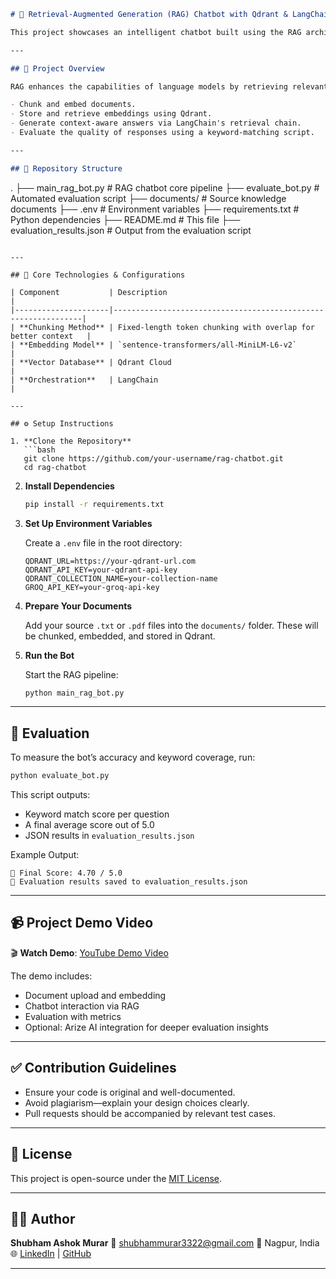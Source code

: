 

```markdown
# 🧠 Retrieval-Augmented Generation (RAG) Chatbot with Qdrant & LangChain

This project showcases an intelligent chatbot built using the RAG architecture, combining powerful retrieval mechanisms with generative language models. The implementation leverages Qdrant for vector storage, HuggingFace Transformers for embeddings, and LangChain for pipeline orchestration.

---

## 🚀 Project Overview

RAG enhances the capabilities of language models by retrieving relevant information from an external knowledge base and incorporating it into the generated response. This project demonstrates how to:

- Chunk and embed documents.
- Store and retrieve embeddings using Qdrant.
- Generate context-aware answers via LangChain's retrieval chain.
- Evaluate the quality of responses using a keyword-matching script.

---

## 📂 Repository Structure

```

.
├── main\_rag\_bot.py             # RAG chatbot core pipeline
├── evaluate\_bot.py             # Automated evaluation script
├── documents/                  # Source knowledge documents
├── .env                        # Environment variables
├── requirements.txt            # Python dependencies
├── README.md                   # This file
├── evaluation\_results.json     # Output from the evaluation script

````

---

## 🧱 Core Technologies & Configurations

| Component           | Description                                                   |
|---------------------|---------------------------------------------------------------|
| **Chunking Method** | Fixed-length token chunking with overlap for better context   |
| **Embedding Model** | `sentence-transformers/all-MiniLM-L6-v2`                      |
| **Vector Database** | Qdrant Cloud                                                  |
| **Orchestration**   | LangChain                                                     |

---

## ⚙️ Setup Instructions

1. **Clone the Repository**
   ```bash
   git clone https://github.com/your-username/rag-chatbot.git
   cd rag-chatbot
````

2. **Install Dependencies**

   ```bash
   pip install -r requirements.txt
   ```

3. **Set Up Environment Variables**

   Create a `.env` file in the root directory:

   ```
   QDRANT_URL=https://your-qdrant-url.com
   QDRANT_API_KEY=your-qdrant-api-key
   QDRANT_COLLECTION_NAME=your-collection-name
   GROQ_API_KEY=your-groq-api-key
   ```

4. **Prepare Your Documents**

   Add your source `.txt` or `.pdf` files into the `documents/` folder. These will be chunked, embedded, and stored in Qdrant.

5. **Run the Bot**

   Start the RAG pipeline:

   ```bash
   python main_rag_bot.py
   ```

---

## 🧪 Evaluation

To measure the bot’s accuracy and keyword coverage, run:

```bash
python evaluate_bot.py
```

This script outputs:

* Keyword match score per question
* A final average score out of 5.0
* JSON results in `evaluation_results.json`

Example Output:

```
🎯 Final Score: 4.70 / 5.0
📄 Evaluation results saved to evaluation_results.json
```

---

## 📹 Project Demo Video

🎬 **Watch Demo**: [YouTube Demo Video](https://www.youtube.com/watch?v=YOUR_VIDEO_ID)

The demo includes:

* Document upload and embedding
* Chatbot interaction via RAG
* Evaluation with metrics
* Optional: Arize AI integration for deeper evaluation insights

---

## ✅ Contribution Guidelines

* Ensure your code is original and well-documented.
* Avoid plagiarism—explain your design choices clearly.
* Pull requests should be accompanied by relevant test cases.

---

## 📄 License

This project is open-source under the [MIT License](LICENSE).

---

## 🙋‍♂️ Author

**Shubham Ashok Murar**
📧 [shubhammurar3322@gmail.com](mailto:shubhammurar3322@gmail.com)
📍 Nagpur, India
🌐 [LinkedIn](https://www.linkedin.com/in/your-profile/) | [GitHub](https://github.com/your-username)

---

```
